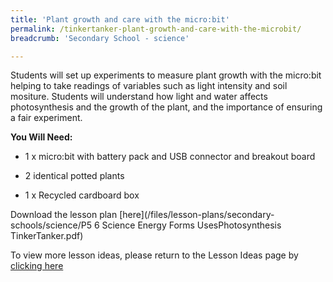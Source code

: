 ```yaml
---
title: 'Plant growth and care with the micro:bit'
permalink: /tinkertanker-plant-growth-and-care-with-the-microbit/
breadcrumb: 'Secondary School - science'

---
```



Students will set up experiments to measure plant growth with the micro:bit helping to take readings of variables such as light intensity and soil mositure. Students will understand how light and water affects photosynthesis and the growth of the plant, and the importance of ensuring a fair experiment.

**You Will Need:**

* 1 x micro:bit with battery pack and USB connector and breakout board

* 2 identical potted plants

* 1 x Recycled cardboard box 

Download the lesson plan [here](/files/lesson-plans/secondary-schools/science/P5  6 Science  Energy Forms  UsesPhotosynthesis TinkerTanker.pdf)

To view more lesson ideas, please return to the Lesson Ideas page by [clicking here](/in-schools/digital-maker/lesson-ideas-secondary/)
